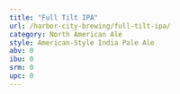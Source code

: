 ```yaml
---
title: "Full Tilt IPA"
url: /harbor-city-brewing/full-tilt-ipa/
category: North American Ale
style: American-Style India Pale Ale
abv: 0
ibu: 0
srm: 0
upc: 0
---
```


